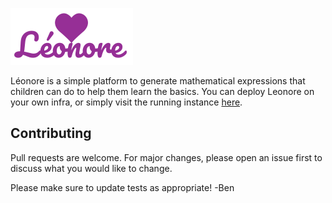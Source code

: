 ![alt text](https://github.com/benjamistan/leonore/blob/master/src/assets/Leonore-logo.png)

Léonore is a simple platform to generate mathematical expressions that children can do to help them learn the basics. You can deploy Leonore on your own infra, or simply visit the running instance [here](https://leonore.vercel.app/).
## Contributing
Pull requests are welcome. For major changes, please open an issue first to discuss what you would like to change.

Please make sure to update tests as appropriate! -Ben

